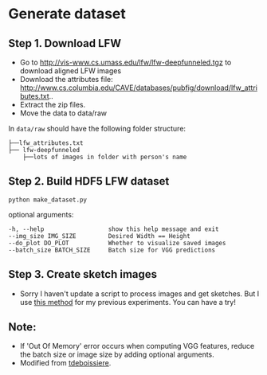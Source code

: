 # Generate dataset
## Step 1. Download LFW

- Go to http://vis-www.cs.umass.edu/lfw/lfw-deepfunneled.tgz to download aligned LFW images
- Download the attributes file: http://www.cs.columbia.edu/CAVE/databases/pubfig/download/lfw_attributes.txt..
- Extract the zip files.
- Move the data to data/raw

In `data/raw` should have the following folder structure:

    ├──lfw_attributes.txt
    ├── lfw-deepfunneled
        ├──lots of images in folder with person's name

## Step 2. Build HDF5 LFW dataset

`python make_dataset.py`

optional arguments:

    -h, --help                  show this help message and exit
    --img_size IMG_SIZE         Desired Width == Height
    --do_plot DO_PLOT           Whether to visualize saved images
    --batch_size BATCH_SIZE     Batch size for VGG predictions

## Step 3. Create sketch images

- Sorry I haven't update a script to process images and get sketches. But I use [this method](http://www.askaswiss.com/2016/01/how-to-create-pencil-sketch-opencv-python.html) for my previous experiments. You can have a try!

## Note:
- If 'Out Of Memory' error occurs when computing VGG features, reduce the batch size or image size by adding optional arguments. 
- Modified from [tdeboissiere](https://github.com/tdeboissiere).
